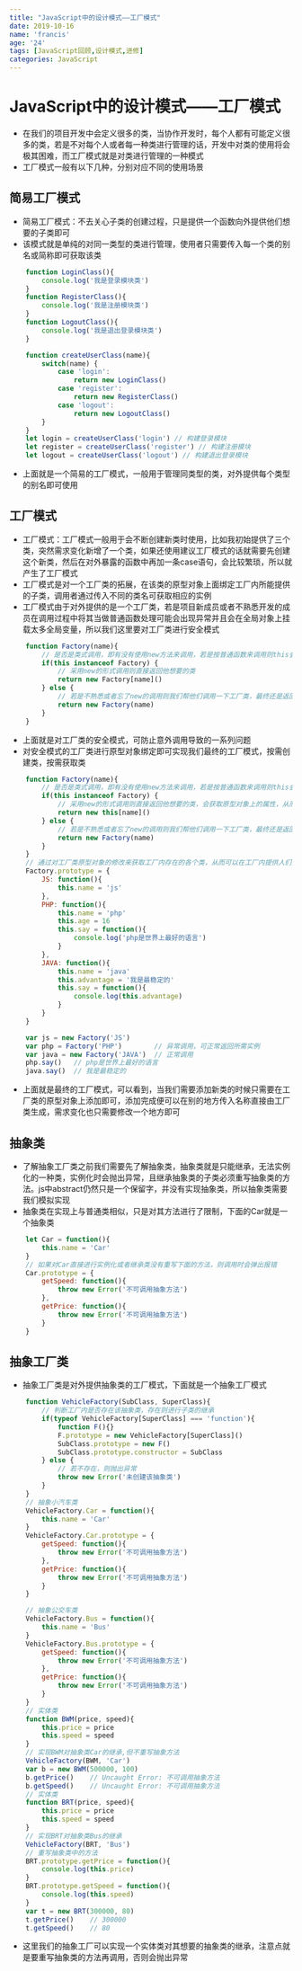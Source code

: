 ```yaml
---
title: "JavaScript中的设计模式——工厂模式"
date: 2019-10-16
name: 'francis'
age: '24'
tags: [JavaScript回顾,设计模式,进修]
categories: JavaScript
---
```


# JavaScript中的设计模式——工厂模式

- 在我们的项目开发中会定义很多的类，当协作开发时，每个人都有可能定义很多的类，若是不对每个人或者每一种类进行管理的话，开发中对类的使用将会极其困难，而工厂模式就是对类进行管理的一种模式
- 工厂模式一般有以下几种，分别对应不同的使用场景

## 简易工厂模式

- 简易工厂模式：不去关心子类的创建过程，只是提供一个函数向外提供他们想要的子类即可
- 该模式就是单纯的对同一类型的类进行管理，使用者只需要传入每一个类的别名或简称即可获取该类
  
```js
    function LoginClass(){
        console.log('我是登录模块类')
    }
    function RegisterClass(){
        console.log('我是注册模块类')
    }
    function LogoutClass(){
        console.log('我是退出登录模块类')
    }

    function createUserClass(name){
        switch(name) {
            case 'login':
                return new LoginClass()
            case 'register':
                return new RegisterClass()
            case 'logout':
                return new LogoutClass()
        }
    }
    let login = createUserClass('login') // 构建登录模块
    let register = createUserClass('register') // 构建注册模块
    let logout = createUserClass('logout') // 构建退出登录模块
```

- 上面就是一个简易的工厂模式，一般用于管理同类型的类，对外提供每个类型的别名即可使用

## 工厂模式

- 工厂模式：工厂模式一般用于会不断创建新类时使用，比如我初始提供了三个类，突然需求变化新增了一个类，如果还使用建议工厂模式的话就需要先创建这个新类，然后在对外暴露的函数中再加一条case语句，会比较繁琐，所以就产生了工厂模式
- 工厂模式是对一个工厂类的拓展，在该类的原型对象上面绑定工厂内所能提供的子类，调用者通过传入不同的类名可获取相应的实例
- 工厂模式由于对外提供的是一个工厂类，若是项目新成员或者不熟悉开发的成员在调用过程中将其当做普通函数处理可能会出现异常并且会在全局对象上挂载太多全局变量，所以我们这里要对工厂类进行安全模式

```js
    function Factory(name){
        // 是否是类式调用，即有没有使用new方法来调用，若是按普通函数来调用则this会指向window，若以new的形式来调用，则会指向当前类
        if(this instanceof Factory) {
            // 采用new的形式调用则直接返回他想要的类
            return new Factory[name]()
        } else {
            // 若是不熟悉或者忘了new的调用则我们帮他们调用一下工厂类，最终还是返回他们想要的类
            return new Factory(name)
        }
    }
```

- 上面就是对工厂类的安全模式，可防止意外调用导致的一系列问题
- 对安全模式的工厂类进行原型对象绑定即可实现我们最终的工厂模式，按需创建类，按需获取类

```js
    function Factory(name){
        // 是否是类式调用，即有没有使用new方法来调用，若是按普通函数来调用则this会指向window，若以new的形式来调用，则会指向当前类
        if(this instanceof Factory) {
            // 采用new的形式调用则直接返回他想要的类，会获取原型对象上的属性，从而获取所需类的构造函数
            return new this[name]()
        } else {
            // 若是不熟悉或者忘了new的调用则我们帮他们调用一下工厂类，最终还是返回他们想要的类
            return new Factory(name)
        }
    }
    // 通过对工厂类原型对象的修改来获取工厂内存在的各个类，从而可以在工厂内提供人们需要的类
    Factory.prototype = {
        JS: function(){
            this.name = 'js'
        },
        PHP: function(){
            this.name = 'php'
            this.age = 16
            this.say = function(){
                console.log('php是世界上最好的语言')
            }
        },
        JAVA: function(){
            this.name = 'java'
            this.advantage = '我是最稳定的'
            this.say = function(){
                console.log(this.advantage)
            }
        }
    }

    var js = new Factory('JS')          
    var php = Factory('PHP')        // 异常调用，可正常返回所需实例
    var java = new Factory('JAVA')  // 正常调用
    php.say()   // php是世界上最好的语言
    java.say()  // 我是最稳定的

```

- 上面就是最终的工厂模式，可以看到，当我们需要添加新类的时候只需要在工厂类的原型对象上添加即可，添加完成便可以在别的地方传入名称直接由工厂类生成，需求变化也只需要修改一个地方即可
  
## 抽象类

- 了解抽象工厂类之前我们需要先了解抽象类，抽象类就是只能继承，无法实例化的一种类，实例化时会抛出异常，且继承抽象类的子类必须重写抽象类的方法。js中abstract仍然只是一个保留字，并没有实现抽象类，所以抽象类需要我们模拟实现
- 抽象类在实现上与普通类相似，只是对其方法进行了限制，下面的Car就是一个抽象类

```js
    let Car = function(){
        this.name = 'Car'
    }
    // 如果对Car直接进行实例化或者继承类没有重写下面的方法，则调用时会弹出报错
    Car.prototype = {
        getSpeed: function(){
            throw new Error('不可调用抽象方法')
        },
        getPrice: function(){
            throw new Error('不可调用抽象方法')
        }
    }
```

## 抽象工厂类

- 抽象工厂类是对外提供抽象类的工厂模式，下面就是一个抽象工厂模式

```js
    function VehicleFactory(SubClass, SuperClass){
        // 判断工厂内是否存在该抽象类，存在则进行子类的继承
        if(typeof VehicleFactory[SuperClass] === 'function'){
            function F(){}
            F.prototype = new VehicleFactory[SuperClass]()
            SubClass.prototype = new F()
            SubClass.prototype.constructor = SubClass
        } else {
            // 若不存在，则抛出异常
            throw new Error('未创建该抽象类')
        }
    }
    // 抽象小汽车类
    VehicleFactory.Car = function(){
        this.name = 'Car'
    }
    VehicleFactory.Car.prototype = {
        getSpeed: function(){
            throw new Error('不可调用抽象方法')
        },
        getPrice: function(){
            throw new Error('不可调用抽象方法')
        }
    }

    // 抽象公交车类
    VehicleFactory.Bus = function(){
        this.name = 'Bus'
    }
    VehicleFactory.Bus.prototype = {
        getSpeed: function(){
            throw new Error('不可调用抽象方法')
        },
        getPrice: function(){
            throw new Error('不可调用抽象方法')
        }
    }
    // 实体类
    function BWM(price, speed){
        this.price = price
        this.speed = speed
    }
    // 实现BWM对抽象类Car的继承,但不重写抽象方法
    VehicleFactory(BWM, 'Car')
    var b = new BWM(500000, 100)
    b.getPrice()    // Uncaught Error: 不可调用抽象方法
    b.getSpeed()    // Uncaught Error: 不可调用抽象方法
    // 实体类
    function BRT(price, speed){
        this.price = price
        this.speed = speed
    }
    // 实现BRT对抽象类Bus的继承
    VehicleFactory(BRT, 'Bus')
    // 重写抽象类中的方法
    BRT.prototype.getPrice = function(){
        console.log(this.price)
    }
    BRT.prototype.getSpeed = function(){
        console.log(this.speed)
    }
    var t = new BRT(300000, 80)
    t.getPrice()    // 300000
    t.getSpeed()    // 80
```

- 这里我们的抽象工厂可以实现一个实体类对其想要的抽象类的继承，注意点就是要重写抽象类的方法再调用，否则会抛出异常
